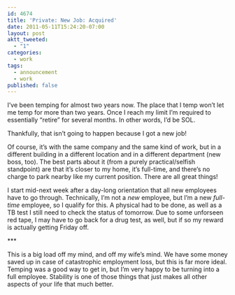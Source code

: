 ```yaml
---
id: 4674
title: 'Private: New Job: Acquired'
date: 2011-05-11T15:24:20-07:00
layout: post
aktt_tweeted:
  - "1"
categories:
  - work
tags:
  - announcement
  - work
published: false
---
```

I&#8217;ve been temping for almost two years now. The place that I temp won&#8217;t let me temp for more than two years. Once I reach my limit I&#8217;m required to essentially &#8220;retire&#8221; for several months. In other words, I&#8217;d be SOL.

Thankfully, that isn&#8217;t going to happen because I got a new job!

Of course, it&#8217;s with the same company and the same kind of work, but in a different building in a different location and in a different department (new boss, too). The best parts about it (from a purely practical/selfish standpoint) are that it&#8217;s closer to my home, it&#8217;s full-time, and there&#8217;s no charge to park nearby like my current position. There are all great things!

I start mid-next week after a day-long orientation that all new employees have to go through. Technically, I&#8217;m not a _new_ employee, but I&#8217;m a new _full-time_ employee, so I qualify for this. A physical had to be done, as well as a TB test I still need to check the status of tomorrow. Due to some unforseen red tape, I may have to go back for a drug test, as well, but if so my reward is actually getting Friday off.

\***

This is a big load off my mind, and off my wife&#8217;s mind. We have some money saved up in case of catastrophic employment loss, but this is far more ideal. Temping was a good way to get in, but I&#8217;m very happy to be turning into a full employee. Stability is one of those things that just makes all other aspects of your life that much better.
